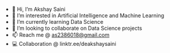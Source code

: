 - 👋 Hi, I’m Akshay Saini
- 👀 I’m interested in Artificial Intelligence and Machine Learning
- 🌱 I’m currently learning Data Science
- 💞️ I’m looking to collaborate on Data Science projects
- 📫 Reach me @ as2386018@gmail.com
- 💻 Collaboration @ linktr.ee/deakshaysaini

<!---
aakshay001/aakshay001 is a ✨ special ✨ repository because its `README.md` (this file) appears on your GitHub profile.
You can click the Preview link to take a look at your changes.
--->
